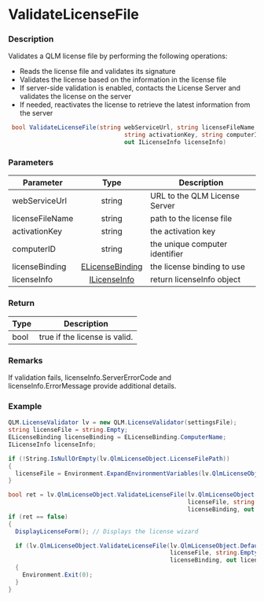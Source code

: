 # ValidateLicenseFile

### Description

Validates a QLM license file by performing the following operations:

* Reads the license file and validates its signature
* Validates the license based on the information in the license file
* If server-side validation is enabled, contacts the License Server and validates the license on the server
* If needed, reactivates the license to retrieve the latest information from the server

```csharp
 bool ValidateLicenseFile(string webServiceUrl, string licenseFileName, 
                                 string activationKey, string computerID, ELicenseBinding licenseBinding, 
                                 out ILicenseInfo licenseInfo)

```

### Parameters

| Parameter       |                      Type                      | Description                    |
| --------------- | :--------------------------------------------: | ------------------------------ |
| webServiceUrl   |                     string                     | URL to the QLM License Server  |
| licenseFileName |                     string                     | path to the license file       |
| activationKey   |                     string                     | the activation key             |
| computerID      |                     string                     | the unique computer identifier |
| licenseBinding  | [ELicenseBinding](../enums/elicensebinding.md) | the license binding to use     |
| licenseInfo     |       [ILicenseInfo](../../ilicenseinfo/)      | return licenseInfo object      |

### Return

| Type | Description                   |
| ---- | ----------------------------- |
| bool | true if the license is valid. |

### Remarks

If validation fails, licenseInfo.ServerErrorCode and licenseInfo.ErrorMessage provide additional details.

### Example

```csharp
QLM.LicenseValidator lv = new QLM.LicenseValidator(settingsFile);
string licenseFile = string.Empty;
ELicenseBinding licenseBinding = ELicenseBinding.ComputerName;
ILicenseInfo licenseInfo;

if (!String.IsNullOrEmpty(lv.QlmLicenseObject.LicenseFilePath))
{
  licenseFile = Environment.ExpandEnvironmentVariables(lv.QlmLicenseObject.LicenseFilePath);
}

bool ret = lv.QlmLicenseObject.ValidateLicenseFile(lv.QlmLicenseObject.DefaultWebServiceUrl, 
                                                   licenseFile, string.Empty, string.Empty,
                                                   licenseBinding, out licenseInfo);
if (ret == false)
{
  DisplayLicenseForm(); // Displays the license wizard

  if (lv.QlmLicenseObject.ValidateLicenseFile(lv.QlmLicenseObject.DefaultWebServiceUrl, 
                                              licenseFile, string.Empty, string.Empty, 
                                              licenseBinding, out licenseInfo) == false)
  {
    Environment.Exit(0);
  }
}
```
